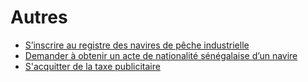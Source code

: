 # Autres

* [S’inscrire au registre des navires de pêche industrielle](sinscrire-au-registre-des-navires-de-peche-industrielle.md)
* [Demander à  obtenir un acte de nationalité sénégalaise d’un navire](demander-a-obtenir-un-acte-de-nationalite-senegalaise-dun-navire.md)
* [S'acquitter de la taxe publicitaire](sacquitter-de-la-taxe-publicitaire.md)
